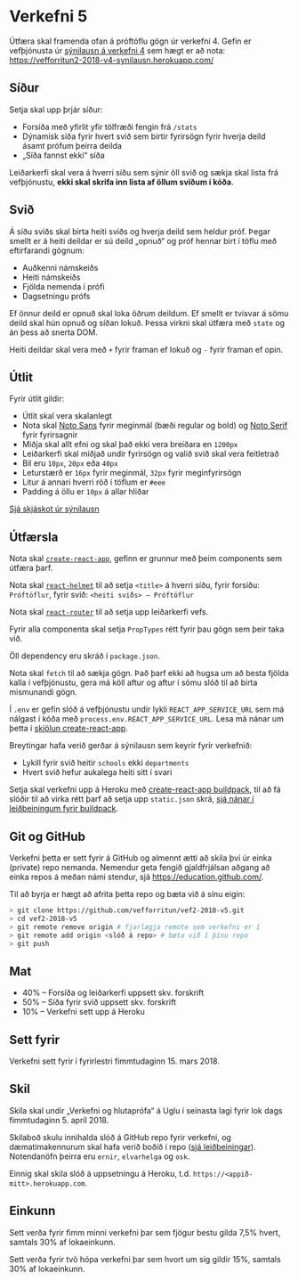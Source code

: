 # Verkefni 5

Útfæra skal framenda ofan á próftöflu gögn úr verkefni 4. Gefin er vefþjónusta úr [sýnilausn á verkefni 4](https://github.com/vefforritun/vef2-2018-v4-synilausn) sem hægt er að nota:
https://vefforritun2-2018-v4-synilausn.herokuapp.com/

## Síður

Setja skal upp þrjár síður:

* Forsíða með yfirlit yfir tölfræði fengin frá `/stats`
* Dýnamísk síða fyrir hvert svið sem birtir fyrirsögn fyrir hverja deild ásamt prófum þeirra deilda
* „Síða fannst ekki“ síða

Leiðarkerfi skal vera á hverri síðu sem sýnir öll svið og sækja skal lista frá vefþjónustu, **ekki skal skrifa inn lista af öllum sviðum í kóða**.

## Svið

Á síðu sviðs skal birta heiti sviðs og hverja deild sem heldur próf. Þegar smellt er á heiti deildar er sú deild „opnuð“ og próf hennar birt í töflu með eftirfarandi gögnum:

* Auðkenni námskeiðs
* Heiti námskeiðs
* Fjölda nemenda í prófi
* Dagsetningu prófs

Ef önnur deild er opnuð skal loka öðrum deildum. Ef smellt er tvisvar á sömu deild skal hún opnuð og síðan lokuð. Þessa virkni skal útfæra með `state` og án þess að snerta DOM.

Heiti deildar skal vera með `+` fyrir framan ef lokuð og `-` fyrir framan ef opin.

## Útlit

Fyrir útlit gildir:

* Útlit skal vera skalanlegt
* Nota skal [Noto Sans](https://fonts.google.com/specimen/Noto+Sans) fyrir meginmál (bæði regular og bold) og [Noto Serif](https://fonts.google.com/specimen/Noto+Serif) fyrir fyrirsagnir
* Miðja skal allt efni og skal það ekki vera breiðara en `1200px`
* Leiðarkerfi skal miðjað undir fyrirsögn og valið svið skal vera feitletrað
* Bil eru `10px`, `20px` eða `40px`
* Leturstærð er `16px` fyrir meginmál, `32px` fyrir meginfyrirsögn
* Litur á annari hverri röð í töflum er `#eee`
* Padding á öllu er `10px` á allar hliðar

[Sjá skjáskot úr sýnilausn](layout/)

## Útfærsla

Nota skal [`create-react-app`](https://github.com/facebook/create-react-app), gefinn er grunnur með þeim components sem útfæra þarf.

Nota skal [`react-helmet`](https://github.com/nfl/react-helmet) til að setja `<title>` á hverri síðu, fyrir forsíðu: `Próftöflur`, fyrir svið: `<heiti sviðs> – Próftöflur`

Nota skal [`react-router`](https://reacttraining.com/react-router/web) til að setja upp leiðarkerfi vefs.

Fyrir alla componenta skal setja `PropTypes` rétt fyrir þau gögn sem þeir taka við.

Öll dependency eru skráð í `package.json`.

Nota skal `fetch` til að sækja gögn. Það þarf ekki að hugsa um að besta fjölda kalla í vefþjónustu, gera má köll aftur og aftur í sömu slóð til að birta mismunandi gögn.

Í `.env` er gefin slóð á vefþjónustu undir lykli `REACT_APP_SERVICE_URL` sem má nálgast í kóða með `process.env.REACT_APP_SERVICE_URL`. Lesa má nánar um þetta í [skjölun create-react-app](https://github.com/facebook/create-react-app/blob/master/packages/react-scripts/template/README.md#adding-custom-environment-variables).

Breytingar hafa verið gerðar á sýnilausn sem keyrir fyrir verkefnið:

* Lykill fyrir svið heitir `schools` ekki `departments`
* Hvert svið hefur aukalega heiti sitt í svari

Setja skal verkefni upp á Heroku með [create-react-app buildpack](https://github.com/mars/create-react-app-buildpack), til að fá slóðir til að virka rétt þarf að setja upp `static.json` skrá, [sjá nánar í leiðbeiningum fyrir buildpack](https://github.com/mars/create-react-app-buildpack#routing-clean-urls).

## Git og GitHub

Verkefni þetta er sett fyrir á GitHub og almennt ætti að skila því úr einka (private) repo nemanda. Nemendur geta fengið gjaldfrjálsan aðgang að einka repos á meðan námi stendur, sjá https://education.github.com/.

Til að byrja er hægt að afrita þetta repo og bæta við á sínu eigin:

```bash
> git clone https://github.com/vefforritun/vef2-2018-v5.git
> cd vef2-2018-v5
> git remote remove origin # fjarlægja remote sem verkefni er í
> git remote add origin <slóð á repo> # bæta við í þínu repo
> git push
```

## Mat

* 40% – Forsíða og leiðarkerfi uppsett skv. forskrift
* 50% – Síða fyrir svið uppsett skv. forskrift
* 10% – Verkefni sett upp á Heroku

## Sett fyrir

Verkefni sett fyrir í fyrirlestri fimmtudaginn 15. mars 2018.

## Skil

Skila skal undir „Verkefni og hlutaprófa“ á Uglu í seinasta lagi fyrir lok dags fimmtudaginn 5. apríl 2018.

Skilaboð skulu innihalda slóð á GitHub repo fyrir verkefni, og dæmatímakennurum skal hafa verið boðið í repo ([sjá leiðbeiningar](https://help.github.com/articles/inviting-collaborators-to-a-personal-repository/)). Notendanöfn þeirra eru `ernir`, `elvarhelga` og `osk`.

Einnig skal skila slóð á uppsetningu á Heroku, t.d. `https://<appið-mitt>.herokuapp.com`.

## Einkunn

Sett verða fyrir fimm minni verkefni þar sem fjögur bestu gilda 7,5% hvert, samtals 30% af lokaeinkunn.

Sett verða fyrir tvö hópa verkefni þar sem hvort um sig gildir 15%, samtals 30% af lokaeinkunn.
